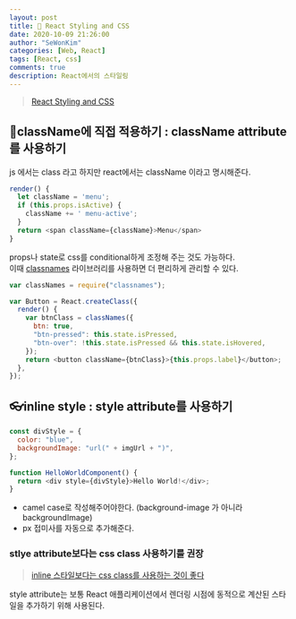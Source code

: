 ```yaml
---
layout: post
title: 🎨 React Styling and CSS
date: 2020-10-09 21:26:00
author: "SeWonKim"
categories: [Web, React]
tags: [React, css]
comments: true
description: React에서의 스타일링
---
```


> [React Styling and CSS](https://ko.reactjs.org/docs/faq-styling.html)

## 👚className에 직접 적용하기 : className attribute를 사용하기

js 에서는 class 라고 하지만 react에서는 className 이라고 명시해준다.

```javascript
render() {
  let className = 'menu';
  if (this.props.isActive) {
    className += ' menu-active';
  }
  return <span className={className}>Menu</span>
}
```

props나 state로 css를 conditional하게 조정해 주는 것도 가능하다.  
이때 [classnames](https://www.npmjs.com/package/classnames#usage-with-reactjs) 라이브러리를 사용하면 더 편리하게 관리할 수 있다.

```javascript
var classNames = require("classnames");

var Button = React.createClass({
  render() {
    var btnClass = classNames({
      btn: true,
      "btn-pressed": this.state.isPressed,
      "btn-over": !this.state.isPressed && this.state.isHovered,
    });
    return <button className={btnClass}>{this.props.label}</button>;
  },
});
```

## 👓inline style : style attribute를 사용하기

```javascript
const divStyle = {
  color: "blue",
  backgroundImage: "url(" + imgUrl + ")",
};

function HelloWorldComponent() {
  return <div style={divStyle}>Hello World!</div>;
}
```

- camel case로 작성해주어야한다. (background-image 가 아니라 backgroundImage)
- px 접미사를 자동으로 추가해준다.

### stlye attribute보다는 css class 사용하기를 권장

> [inline 스타일보다는 css class를 사용하는 것이 좋다](https://ko.reactjs.org/docs/dom-elements.html#style)

style attribute는 보통 React 애플리케이션에서 렌더링 시점에 동적으로 계산된 스타일을 추가하기 위해 사용된다.
